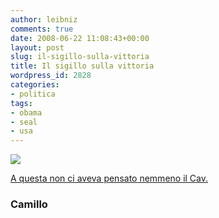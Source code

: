 ```yaml
---
author: leibniz
comments: true
date: 2008-06-22 11:08:43+00:00
layout: post
slug: il-sigillo-sulla-vittoria
title: Il sigillo sulla vittoria
wordpress_id: 2828
categories:
- politica
tags:
- obama
- seal
- usa
---
```


![](http://www.camilloblog.it/wp-content/uploads/image/Obamaseal.jpg)[](http://www.camilloblog.it/archivio/2008/06/21/a-questa-non-ci-aveva-pensato-nemmeno-il-cav/)

[A questa non ci aveva pensato nemmeno il Cav.](http://www.camilloblog.it/archivio/2008/06/21/a-questa-non-ci-aveva-pensato-nemmeno-il-cav/)


### Camillo
